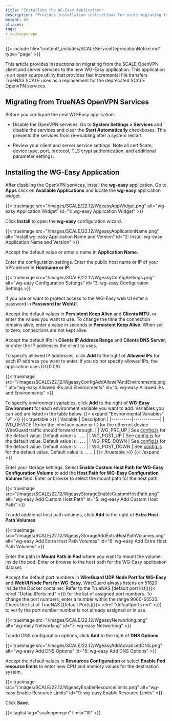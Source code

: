 ```yaml
---
title: "Installing the WG-Easy Application"
description: "Provides installation instructions for users migrating from the deprecated SCALE OpenVPN service to the new WG-Easy application." 
weight: 68
aliases:
tags:
- scaleopenvpn
---
```



{{< include file="content/_includes/SCALEServiceDeprecationNotice.md" type="page" >}}

This article provides instructions on migrating from the SCALE OpenVPN client and server services to the new WG-Easy application. 
This application is an open source utility that provides fast incremental file transfers TrueNAS SCALE uses as a replacement for the deprecated SCALE OpenVPN services. 

## Migrating from TrueNAS OpenVPN Services

Before you configure the new WG-Easy application:

* Disable the OpenVPN services.
  Go to **System Settings > Services** and disable the services and clear the **Start Automatically** checkboxes. 
  This prevents the services from re-enabling after a system restart.

* Review your client and server service settings. 
  Note all certificate, device type, port, protocol, TLS crypt authentication, and additional parameter settings. 

## Installing the WG-Easy Application 

After disabling the OpenVPN services, install the **wg-easy** application. 
Go to **Apps** click on **Available Applications** and locate the **wg-easy** application widget.

{{< trueimage src="/images/SCALE/22.12/WgeasyAppWidget.png" alt="wg-easy Application Widget" id="1: wg-easy Application Widget" >}}

Click **Install** to open the **wg-easy** configuration wizard.

{{< trueimage src="/images/SCALE/22.12/WgeasyApplicationName.png" alt="Install wg-easy Application Name and Version" id="2: Install wg-easy Application Name and Version" >}}

Accept the default value or enter a name in **Application Name**.

Enter the configuration settings. 
Enter the public host name or IP of your VPN server in **Hostname or IP**.

{{< trueimage src="/images/SCALE/22.12/WgeasyConfigSettings.png" alt="wg-easy Configuration Settings" id="3: wg-easy Configuration Settings >}} 

If you use or want to protect access to the WG-Easy web UI enter a password in **Password for WebUI**.

Accept the default values in **Persistent Keep Alive** and **Clients MTU**, or enter the values you want to use. 
To change the time the connection remains alive, enter a value in seconds in **Persistent Keep Alive**. When set to zero, connections are not kept alive. 

Accept the default IPs in **Clients IP Address Range** and **Clients DNS Server**, or enter the IP addresses the client to uses.

To specify allowed IP addresses, click **Add** to the right of **Allowed IPs** for each IP address you want to enter. If you do not specify allowed IPs, the application uses 0.0.0.0/0.

{{< trueimage src="/images/SCALE/22.12/WgeasyConfigAddAllowIPAndEnvironments.png" alt="wg-easy Allowed IPs and Environments" id="4: wg-easy Allowed IPs and Environments" >}} 

To specify environment variables, click **Add** to the right of **WG-Easy Environment** for each environment variable you want to add. 
Variables you can add are listed in the table below.
{{< expand "Environmental Variables" "v" >}}
{{< truetable >}}
| Variable | Description |
|----------|-------------|
| WD_DEVICE | Enter the interface name or ID for the ethernet device WireGuard traffic should forward through. |
| WG_PRE_UP | See [config.js](https://github.com/WeeJeWel/wg-easy/blob/master/src/config.js#L19) for the default value. Default value is `...`. |
| WG_POST_UP | See [config.js](https://github.com/WeeJeWel/wg-easy/blob/master/src/config.js#L19) for the default value. Default value is `...`. |
| WG_PRE_DOWN | See [config.js](https://github.com/WeeJeWel/wg-easy/blob/master/src/config.js#L19) for the default value. Default value is `...`. |
| WG_POST_DOWN | See [config.js](https://github.com/WeeJeWel/wg-easy/blob/master/src/config.js#L19) for the default value. Default value is `...`. |
{{< /truetable >}}
{{< /expand >}}

Enter your storage settings. 
Select **Enable Custom Host Path for WG-Easy Configuration Volume** to add the **Host Path for WG-Easy Configuration Volume** field. 
Enter or browse to select the mount path for the host path.

{{< trueimage src="/images/SCALE/22.12/WgeasyStorageEnableCustomHostPath.png" alt="wg-easy Add Custom Host Path" id="5: wg-easy Add Custom Host Path" >}} 

To add additional host path volumes, click **Add** to the right of **Extra Host Path Volumes**. 

{{< trueimage src="/images/SCALE/22.12/WgeasyStorageAddExtraHostPathVolumes.png" alt="wg-easy Add Extra Host Path Volumes" id="6: wg-easy Add Extra Host Path Volumes" >}} 

Enter the path in **Mount Path in Pod** where you want to mount the volume inside the pod. 
Enter or browse to the host path for the WG-Easy application dataset.

Accept the default port numbers in **WireGuard UDP Node Port for WG-Easy** and **WebUI Node Port for WG-Easy**. WireGuard always listens on 51820 inside the Docker container. Refer to the TrueNAS [default port list]({{< relref "DefaultPorts.md" >}}) for the list of assigned port numbers.
To change the port numbers, enter a number within the range 9000-65535. 
Check the list of TrueNAS [Default Ports]({{< relref "defaultports.md" >}}) to verify the port number number is not already assigned or in use.

{{< trueimage src="/images/SCALE/22.12/WgeasyNetworking.png" alt="wg-easy Networking" id="7: wg-easy Networking" >}} 

To add DNS configuration options, click **Add** to the right of **DNS Options**.

{{< trueimage src="/images/SCALE/22.12/WgeasyAddAdvancedDNS.png" alt="wg-easy Add DNS Options" id="8: wg-easy Add DNS Options" >}} 

Accept the default values in **Resources Configuration** or select **Enable Pod resource limits** to enter new CPU and memory values for the destination system.

{{< trueimage src="/images/SCALE/22.12/WgeasyEnableResourceLimits.png" alt="wg-easy Enable Resource Limits" id="9: wg-easy Enable Resource Limits" >}}

Click **Save**.

{{< taglist tag="scaleopenvpn" limit="10" >}}

